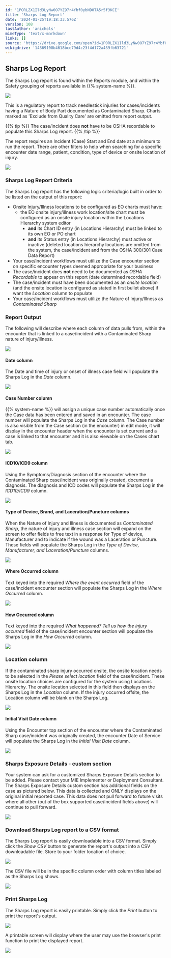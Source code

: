 ```yaml
---
id: '1PORLZX1Ild3LyNw0O7YZ97r4Ybf0ybND0TA5r5f3KCE'
title: 'Sharps Log Report'
date: '2024-01-25T19:18:33.576Z'
version: 108
lastAuthor: 'anichols'
mimeType: 'text/x-markdown'
links: []
source: 'https://drive.google.com/open?id=1PORLZX1Ild3LyNw0O7YZ97r4Ybf0ybND0TA5r5f3KCE'
wikigdrive: '14369108b4618bce79d4c23f4d172a439fb63721'
---
```

## Sharps Log Report

The Sharps Log report is found within the Reports module, and within the Safety grouping of reports available in {{% system-name %}}.

![](../sharps-log-report.assets/46ccf93b18dd7d0c582ed235f1cd1b2c.png)

This is a regulatory report to track needlestick injuries for cases/incidents having a Nature of Body Part documented as Contaminated Sharp.  Charts marked as 'Exclude from Quality Care' are omitted from report output.

{{% tip %}}
The case/incident does **not** have to be OSHA recordable to populate this Sharps Log report.
{{% /tip %}}

The report requires an Incident (Case) Start and End date at a minimum to run the report. There are other filters to help when searching for a specific encounter date range, patient, condition, type of device or onsite location of injury.

![](../sharps-log-report.assets/91ca4f6ca1f303715dfa262e11066266.png)

### Sharps Log Report Criteria

The Sharps Log report has the following logic criteria/logic built in order to be listed on the output of this report:

* Onsite Injury/Illness locations to be configured as EO charts must have:
    * the EO onsite injury/illness work location/site chart must be configured as an onsite injury location within the Locations Hierarchy system editor
        * <strong>and</strong> its Chart ID entry (in Locations Hierarchy) must be linked to its own EO or PO chart
        * <strong>and</strong> its Status entry (in Locations Hierarchy) must active or inactive (deleted locations hierarchy locations are omitted from the system, the case/incident and from the OSHA 300/301 Case Data Report)
* Your case/incident workflows must utilize the Case encounter section on specific encounter types deemed appropriate for your business
* The case/incident does <strong>not</strong> need to be documented as <em>OSHA Recordable</em> to appear on this report (date determined recordable field)
* The case/incident must have been documented as an <em>onsite location</em> (and the onsite location is configured as stated in first bullet above) if want the <em>Location</em> column to populate
* Your case/incident workflows must utilize the Nature of Injury/Illness as <em>Contaminated Sharp</em>

### Report Output

The following will describe where each column of data pulls from, within the encounter that is linked to a case/incident with a Contaminated Sharp nature of injury/illness.

![](../sharps-log-report.assets/4f795c661e75441678e42791419fa157.png)

#### Date column

The Date and time of injury or onset of illness case field will populate the Sharps Log in the *Date* column.

![](../sharps-log-report.assets/e8c4c09e6a5e77f2c76784f497399cc5.png)

#### Case Number column

{{% system-name %}} will assign a unique case number automatically once the Case data has been entered and saved in an encounter. The case number will populate the Sharps Log in the *Case* column.  The Case number is also visible from the Case section (in the encounter) in edit mode, it will display in the encounter header when the encounter is set current and a case is linked to that encounter and it is also viewable on the Cases chart tab.

![](../sharps-log-report.assets/6e8bd0942f5f5857434b95316092b898.png)

#### ICD10/ICD9 column

Using the Symptoms/Diagnosis section of the encounter where the Contaminated Sharp case/incident was originally created, document a diagnosis.  The diagnosis and ICD codes will populate the Sharps Log in the *ICD10/ICD9* column.

![](../sharps-log-report.assets/121a05dc3785e1f745f8c0565c828285.png)

#### Type of Device, Brand, and Laceration/Puncture columns

When the Nature of Injury and Illness is documented as *Contaminated Sharp*, the nature of injury and illness case section will expand on the screen to offer fields to free text in a response for Type of device, Manufacturer and to indicate if the wound was a Laceration or Puncture. These fields will populate the Sharps Log in the *Type of Device, Manufacturer, and Laceration/Puncture* columns.

![](../sharps-log-report.assets/0ef9f336dd93fa5b5f70be2da6e5ab7f.png)

#### Where Occurred column

Text keyed into the required *Where the event occurred* field of the case/incident encounter section will populate the Sharps Log in the *Where Occurred* column.

![](../sharps-log-report.assets/3febc32543e867b826098bb9c6ae4581.png)

#### How Occurred column

Text keyed into the required *What happened? Tell us how the injury occurred* field of the case/incident encounter section will populate the Sharps Log in the *How Occurred* column.

![](../sharps-log-report.assets/5d7a947142f6e8b850c7e5d7fc1bb94d.png)

### Location column

If the contaminated sharp injury occurred onsite, the onsite location needs to be selected in the *Please select location* field of the case/incident.  These onsite location choices are configured for the system using Locations Hierarchy.  The onsite location selected in this field then displays on the Sharps Log in the *Location* column.  If the injury occurred offsite, the Location column will be blank on the Sharps Log.

![](../sharps-log-report.assets/6580dac3b2a62120ed16ca4efc1a445f.png)

#### Initial Visit Date column

Using the Encounter top section of the encounter where the Contaminated Sharp case/incident was originally created, the encounter Date of Service will populate the Sharps Log in the *Initial Visit Date* column.

![](../sharps-log-report.assets/de5e52e12584d3ab34971e2339270315.png)

### Sharps Exposure Details - custom section

Your system can ask for a customized Sharps Exposure Details section to be added.  Please contact your MIE Implementer or Deployment Consultant.  The Sharps Exposure Details custom section has additional fields on the case as pictured below. This data is collected and ONLY displays on the original initial reported case. This data does not pull forward to future visits where all other (out of the box supported case/incident fields above) will continue to pull forward.

![](../sharps-log-report.assets/1635ebe060d49d3fa5d3834997905d75.png)

### Download Sharps Log report to a CSV format

The Sharps Log report is easily downloadable into a CSV format.  Simply click the *Show CSV* button to generate the report's output into a CSV downloadable file.  Store to your folder location of choice.

![](../sharps-log-report.assets/3ca44e4e9f63d5ea6a37b087808df12e.png)

The CSV file will be in the specific column order with column titles labeled as the Sharps Log shows.

![](../sharps-log-report.assets/f8aca1941b4e39eecd2c2ab423c7594a.png)

### Print Sharps Log

The Sharps Log report is easily printable. Simply click the *Print* button to print the report's output.

![](../sharps-log-report.assets/48632aa3d36571ec5f8d3f4d29ce337c.png)

A printable screen will display where the user may use the browser's print function to print the displayed report.

![](../sharps-log-report.assets/1f78605cd704c0d8df2adef2fe953386.png)
